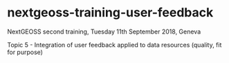 # nextgeoss-training-user-feedback
NextGEOSS second training, Tuesday 11th September 2018, Geneva

Topic 5 - Integration of user feedback applied to data resources (quality, fit for purpose)

